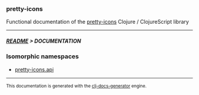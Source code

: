 
### pretty-icons

Functional documentation of the [pretty-icons](https://github.com/bithandshake/pretty-icons) Clojure / ClojureScript library

---



##### [README](../README.md) > DOCUMENTATION

### Isomorphic namespaces

* [pretty-icons.api](cljc/pretty-icons/API.md)

---

<sub>This documentation is generated with the [clj-docs-generator](https://github.com/bithandshake/clj-docs-generator) engine.</sub>


